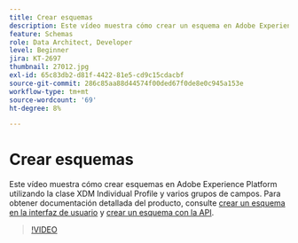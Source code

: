 ```yaml
---
title: Crear esquemas
description: Este vídeo muestra cómo crear un esquema en Adobe Experience Platform utilizando la clase XDM Individual Profile y varios grupos de campos.
feature: Schemas
role: Data Architect, Developer
level: Beginner
jira: KT-2697
thumbnail: 27012.jpg
exl-id: 65c83db2-d81f-4422-81e5-cd9c15cdacbf
source-git-commit: 286c85aa88d44574f00ded67f0de8e0c945a153e
workflow-type: tm+mt
source-wordcount: '69'
ht-degree: 8%

---
```


# Crear esquemas

Este vídeo muestra cómo crear esquemas en Adobe Experience Platform utilizando la clase XDM Individual Profile y varios grupos de campos. Para obtener documentación detallada del producto, consulte [crear un esquema en la interfaz de usuario](https://experienceleague.adobe.com/docs/experience-platform/xdm/tutorials/create-schema-ui.html?lang=es) y [crear un esquema con la API](https://experienceleague.adobe.com/docs/experience-platform/xdm/tutorials/create-schema-api.html?lang=es).

>[!VIDEO](https://video.tv.adobe.com/v/3430223?learn=on&enablevpops&captions=spa)